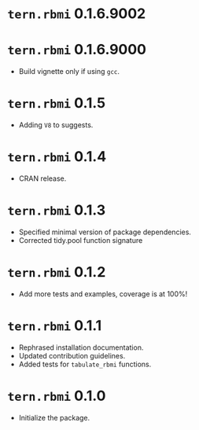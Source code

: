 # `tern.rbmi` 0.1.6.9002

# `tern.rbmi` 0.1.6.9000

* Build vignette only if using `gcc`.

# `tern.rbmi` 0.1.5

* Adding `V8` to suggests.

# `tern.rbmi` 0.1.4

* CRAN release.

# `tern.rbmi` 0.1.3

* Specified minimal version of package dependencies.
* Corrected tidy.pool function signature

# `tern.rbmi` 0.1.2

* Add more tests and examples, coverage is at 100%!

# `tern.rbmi` 0.1.1

* Rephrased installation documentation.
* Updated contribution guidelines.
* Added tests for `tabulate_rbmi` functions.

# `tern.rbmi` 0.1.0

* Initialize the package.
